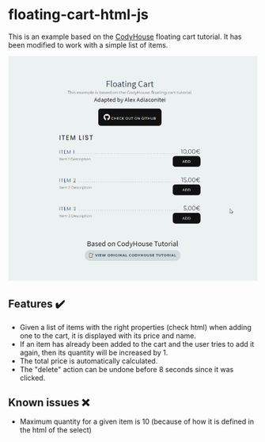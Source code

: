 # floating-cart-html-js
This is an example based on the [CodyHouse](https://codyhouse.co/gem/add-to-cart-interaction) floating cart tutorial. It has been modified to work with a simple list of items.

![](preview-floating-cart-with-listed-elements.gif)
## Features ✔️
- Given a list of items with the right properties (check html) when adding one to the cart, it is displayed with its price and name.
- If an item has already been added to the cart and the user tries to add it again, then its quantity will be increased by 1.
- The total price is automatically calculated.
- The "delete" action can be undone before 8 seconds since it was clicked.

## Known issues ❌
- Maximum quantity for a given item is 10 (because of how it is defined in the html of the select)
